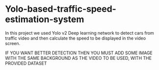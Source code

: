 # Yolo-based-traffic-speed-estimation-system
In this project we used Yolo v2 Deep learning network to detect cars from traffic video and then calculate the speed to be displayed in the video screen.

IF YOU WANT BETTER DETECTION THEN YOU MUST ADD SOME IMAGE WITH THE SAME BACKGROUND AS THE VIDEO TO BE USED, WITH THE PROVIDED DATASET
